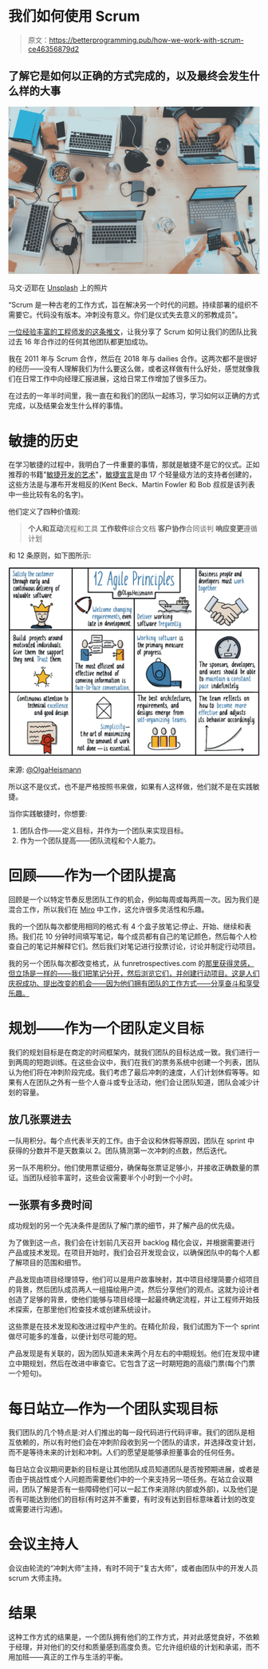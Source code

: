 # 我们如何使用 Scrum

> 原文：<https://betterprogramming.pub/how-we-work-with-scrum-ce46356879d2>

## 了解它是如何以正确的方式完成的，以及最终会发生什么样的大事

![](img/be348ed520b4d053aaa9e0c6d1e8b9d1.png)

马文·迈耶在 [Unsplash](https://unsplash.com/s/photos/developers-workshop?utm_source=unsplash&utm_medium=referral&utm_content=creditCopyText) 上的照片

“Scrum 是一种古老的工作方式，旨在解决另一个时代的问题。持续部署的组织不需要它。代码没有版本。冲刺没有意义。你们是仪式失去意义的邪教成员”。

[一位经验丰富的工程师发的这条推文](https://twitter.com/shaiyallin/status/1529881787672969227)，让我分享了 Scrum 如何让我们的团队比我过去 16 年合作过的任何其他团队都更加成功。

我在 2011 年与 Scrum 合作，然后在 2018 年与 dailies 合作。这两次都不是很好的经历——没有人理解我们为什么要这么做，或者这样做有什么好处，感觉就像我们在日常工作中向经理汇报进展，这给日常工作增加了很多压力。

在过去的一年半时间里，我一直在和我们的团队一起练习，学习如何以正确的方式完成，以及结果会发生什么样的事情。

# 敏捷的历史

在学习敏捷的过程中，我明白了一件重要的事情，那就是敏捷不是它的仪式。正如推荐的书籍"[敏捷开发的艺术](https://www.amazon.se/Art-Agile-Development-James-Shore/dp/1492080691)"，[敏捷宣言](/agilemanifesto.org)是由 17 个轻量级方法的支持者创建的，这些方法是与瀑布开发相反的(Kent Beck、Martin Fowler 和 Bob 叔叔是该列表中一些比较有名的名字)。

他们定义了四种价值观:

> **个人和互动**流程和工具
> **工作软件**综合文档
> **客户协作**合同谈判
> **响应变更**遵循计划

和 12 条原则，如下图所示:

![](img/8261bbf5b676e1b58472c06024c84306.png)

来源: [@OlgaHeismann](https://twitter.com/OlgaHeismann)

所以这不是仪式，也不是严格按照书来做，如果有人这样做，他们就不是在实践敏捷。

当你实践敏捷时，你想要:

1.  团队合作——定义目标，并作为一个团队来实现目标。
2.  作为一个团队提高——团队流程和个人能力。

# 回顾——作为一个团队提高

回顾是一个以特定节奏反思团队工作的机会，例如每周或每两周一次。因为我们是混合工作，所以我们在 [Miro](http://miro.com) 中工作，这允许很多灵活性和乐趣。

我的一个团队每次都使用相同的格式:有 4 个盒子放笔记:停止、开始、继续和表扬。我们花 10 分钟时间填写笔记，每个成员都有自己的笔记颜色，然后每个人检查自己的笔记并解释它们。然后我们对笔记进行投票讨论，讨论并制定行动项目。

我的另一个团队每次都改变格式，从 funretrospectives.com 的[那里获得灵感，但立场是一样的——我们把笔记分开，然后浏览它们，并创建行动项目。这是人们庆祝成功、提出改变的机会——因为他们拥有团队的工作方式——分享奋斗和享受乐趣。](https://www.funretrospectives.com/)

# 规划——作为一个团队定义目标

我们的规划目标是在商定的时间框架内，就我们团队的目标达成一致。我们进行一到两周的短跑训练。在这些会议中，我们在我们的票务系统中创建一个列表，团队认为他们将在冲刺阶段完成。我们考虑了最后冲刺的速度，人们计划休假等等。如果有人在团队之外有一些个人奋斗或专业活动，他们会让团队知道，团队会减少计划的容量。

## 放几张票进去

一队用积分。每个点代表半天的工作。由于会议和休假等原因，团队在 sprint 中获得的分数并不是天数乘以 2。团队猜测第一次冲刺的点数，然后迭代。

另一队不用积分。他们使用票证细分，确保每张票证足够小，并接收正确数量的票证。当团队经验丰富时，这些会议需要半个小时到一个小时。

## 一张票有多费时间

成功规划的另一个先决条件是团队了解门票的细节，并了解产品的优先级。

为了做到这一点，我们会在计划前几天召开 backlog 精化会议，并根据需要进行产品或技术发现。在项目开始时，我们会召开发现会议，以确保团队中的每个人都了解项目的范围和细节。

产品发现由项目经理领导，他们可以是用户故事映射，其中项目经理简要介绍项目的背景，然后团队成员两人一组描绘用户流，然后分享他们的观点。这就为设计者创造了足够的背景，使他们能够与项目经理一起最终确定流程，并让工程师开始技术探索，在那里他们检查技术或创建系统设计。

这些票是在技术发现和改进过程中产生的。在精化阶段，我们试图为下一个 sprint 做尽可能多的准备，以便计划尽可能的短。

产品发现是有关联的，因为团队知道未来两个月左右的中期规划。他们在发现中建立中期规划，然后在改进中审查它。它包含了这一时期短跑的高级门票(每个门票一个短句)。

# 每日站立—作为一个团队实现目标

我们团队的几个特点是:对人们推出的每一段代码进行代码评审。我们的团队是相互依赖的，所以有时他们会在冲刺阶段收到另一个团队的请求，并选择改变计划，而不是等待未来的计划和冲刺。人们的愿望是能够承担董事会的任何任务。

每日站立会议期间更新的目标是让其他团队成员知道团队是否按预期进展，或者是否由于挑战性或个人问题而需要他们中的一个来支持另一项任务。在站立会议期间，团队了解是否有一些障碍他们可以一起工作来消除(内部或外部)，以及他们是否有可能达到他们的目标(有时这并不重要，有时没有达到目标意味着计划的改变或需要进行沟通)。

# 会议主持人

会议由轮流的“冲刺大师”主持，有时不同于“复古大师”，或者由团队中的开发人员 scrum 大师主持。

# 结果

这种工作方式的结果是，一个团队拥有他们的工作方式，并对此感觉良好，不依赖于经理，并对他们的交付和质量感到高度负责。它允许组织级的计划和承诺，而不用加班——真正的工作与生活的平衡。